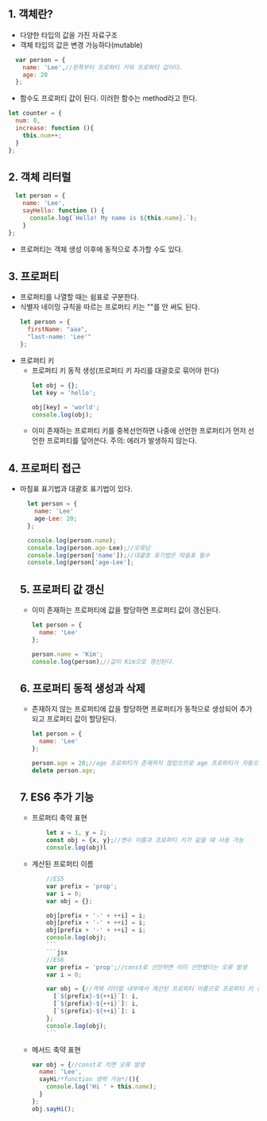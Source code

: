 ## 1. 객체란?
* 다양한 타입의 값을 가진 자료구조
* 객체 타입의 값은 변경 가능하다(mutable)
```jsx
  var person = {
    name: 'Lee',//왼쪽부터 프로퍼티 키와 프로퍼티 값이다. 
    age: 20
  };
```
* 함수도 프로퍼티 값이 된다. 이러한 함수는 method라고 한다.
```jsx
let counter = {
  num: 0,
  increase: function (){
    this.num++;
  }
};
```
## 2. 객체 리터럴
```jsx
  let person = {
    name: 'Lee',
    sayHello: function () {
      console.log(`Hello! My name is ${this.name}.`);
    }
};
```
* 프로퍼티는 객체 생성 이후에 동적으로 추가할 수도 있다.
## 3. 프로퍼티
  * 프로퍼티를 나열할 때는 쉼표로 구분한다.
  * 식별자 네이밍 규칙을 따르는 프로퍼티 키는 ""를 안 써도 된다.
    ```jsx
    let person = {
      firstName: "aaa",
      "last-name: 'Lee'"
    };
    ```
* 프로퍼티 키
  * 프로퍼티 키 동적 생성(프로퍼티 키 자리를 대괄호로 묶어야 한다)
      ```jsx
      let obj = {};
      let key = 'hello';

      obj[key] = 'world';
      console.log(obj);
    ```
  * 이미 존재하는 프로퍼티 키를 중복선언하면 나중에 선언한 프로퍼티가 먼저 선언한 프로퍼티를 덮어쓴다. 주의: 에러가 발생하지 않는다. 
## 4. 프로퍼티 접근
* 마침표 표기법과 대괄호 표기법이 있다. 
    ```jsx
      let person = {
        name: 'Lee'
        age-Lee: 20;
      };

      console.log(person.name);
      console.log(person.age-Lee);//오류남
      console.log(person['name']);//대괄호 표기법은 따옴표 필수
      console.log(person['age-Lee'];
    ```
  ## 5. 프로퍼티 값 갱신
  * 이미 존재하는 프로퍼티에 값을 할당하면 프로퍼티 값이 갱신된다. 
      ```jsx
      let person = {
        name: 'Lee'
      };

      person.name = 'Kim';
      console.log(person);//값이 Kim으로 갱신된다.
      ```
  ## 6. 프로퍼티 동적 생성과 삭제
  * 존재하지 않는 프로퍼티에 값을 할당하면 프로퍼티가 동적으로 생성되어 추가되고 프로퍼티 값이 할당된다. 
      ```jsx
      let person = {
        name: 'Lee'
      };

      person.age = 20;//age 프로퍼티가 존재하지 않았으므로 age 프로퍼티가 자동으로 생성된다.
      delete person.age;
      ```
  ## 7. ES6 추가 기능
  * 프로퍼티 축약 표현
    ```jsx
        let x = 1, y = 2;
        const obj = {x, y};//변수 이름과 프로퍼티 키가 같을 때 사용 가능
        console.log(obj)l
    ```
  * 계산된 프로퍼티 이름
    ```jsx
        //ES5
        var prefix = 'prop';
        var i = 0;
        var obj = {};

        obj[prefix + '-' + ++i] = i;
        obj[prefix + '-' + ++i] = i;
        obj[prefix + '-' + ++i] = i;
        console.log(obj);
        ```
        ```jsx
        //ES6
        var prefix = 'prop';//const로 선언하면 이미 선언됐다는 오류 발생
        var i = 0;

        var obj = {//객체 리터럴 내부에서 계산된 프로퍼티 이름으로 프로퍼티 키 동적 생성
          [`${prefix}-${++i}`]: i,
          [`${prefix}-${++i}`]: i,
          [`${prefix}-${++i}`]: i
        };
        console.log(obj);
        ```
  * 메서드 축약 표현
      ```jsx
      var obj = {//const로 치면 오류 발생
        name: 'Lee',
        sayHi/*function 생략 가능*/(){
          console.log('Hi ' + this.name);
        }
      };
      obj.sayHi();
      ```
    
